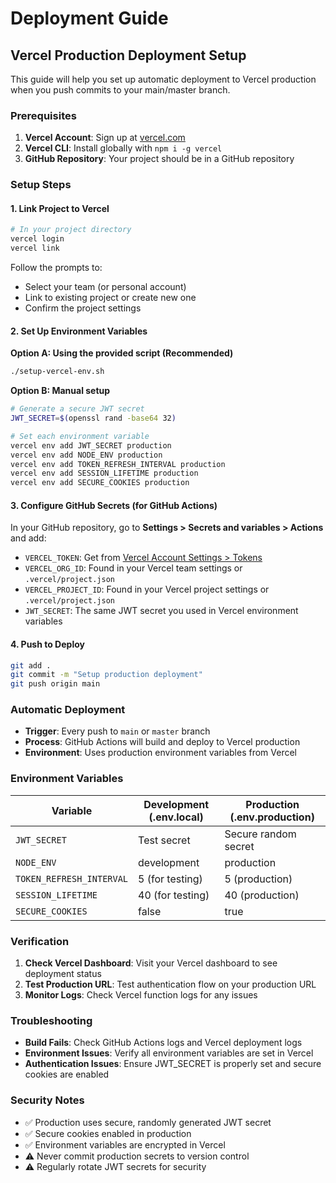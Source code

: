 # Deployment Guide

## Vercel Production Deployment Setup

This guide will help you set up automatic deployment to Vercel production when you push commits to your main/master branch.

### Prerequisites

1. **Vercel Account**: Sign up at [vercel.com](https://vercel.com)
2. **Vercel CLI**: Install globally with `npm i -g vercel`
3. **GitHub Repository**: Your project should be in a GitHub repository

### Setup Steps

#### 1. Link Project to Vercel

```bash
# In your project directory
vercel login
vercel link
```

Follow the prompts to:
- Select your team (or personal account)
- Link to existing project or create new one
- Confirm the project settings

#### 2. Set Up Environment Variables

**Option A: Using the provided script (Recommended)**
```bash
./setup-vercel-env.sh
```

**Option B: Manual setup**
```bash
# Generate a secure JWT secret
JWT_SECRET=$(openssl rand -base64 32)

# Set each environment variable
vercel env add JWT_SECRET production
vercel env add NODE_ENV production
vercel env add TOKEN_REFRESH_INTERVAL production  
vercel env add SESSION_LIFETIME production
vercel env add SECURE_COOKIES production
```

#### 3. Configure GitHub Secrets (for GitHub Actions)

In your GitHub repository, go to **Settings > Secrets and variables > Actions** and add:

- `VERCEL_TOKEN`: Get from [Vercel Account Settings > Tokens](https://vercel.com/account/tokens)
- `VERCEL_ORG_ID`: Found in your Vercel team settings or `.vercel/project.json`
- `VERCEL_PROJECT_ID`: Found in your Vercel project settings or `.vercel/project.json`
- `JWT_SECRET`: The same JWT secret you used in Vercel environment variables

#### 4. Push to Deploy

```bash
git add .
git commit -m "Setup production deployment"
git push origin main
```

### Automatic Deployment

- **Trigger**: Every push to `main` or `master` branch
- **Process**: GitHub Actions will build and deploy to Vercel production
- **Environment**: Uses production environment variables from Vercel

### Environment Variables

| Variable | Development (.env.local) | Production (.env.production) |
|----------|-------------------------|------------------------------|
| `JWT_SECRET` | Test secret | Secure random secret |
| `NODE_ENV` | development | production |
| `TOKEN_REFRESH_INTERVAL` | 5 (for testing) | 5 (production) |
| `SESSION_LIFETIME` | 40 (for testing) | 40 (production) |
| `SECURE_COOKIES` | false | true |

### Verification

1. **Check Vercel Dashboard**: Visit your Vercel dashboard to see deployment status
2. **Test Production URL**: Test authentication flow on your production URL
3. **Monitor Logs**: Check Vercel function logs for any issues

### Troubleshooting

- **Build Fails**: Check GitHub Actions logs and Vercel deployment logs
- **Environment Issues**: Verify all environment variables are set in Vercel
- **Authentication Issues**: Ensure JWT_SECRET is properly set and secure cookies are enabled

### Security Notes

- ✅ Production uses secure, randomly generated JWT secret
- ✅ Secure cookies enabled in production
- ✅ Environment variables are encrypted in Vercel
- ⚠️ Never commit production secrets to version control
- ⚠️ Regularly rotate JWT secrets for security
